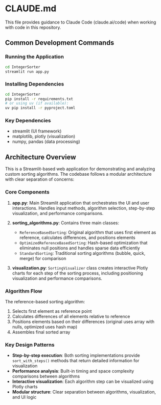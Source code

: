 # CLAUDE.md

This file provides guidance to Claude Code (claude.ai/code) when working with code in this repository.

## Common Development Commands

### Running the Application
```bash
cd IntegerSorter
streamlit run app.py
```

### Installing Dependencies
```bash
cd IntegerSorter
pip install -r requirements.txt
# or using uv (if available):
uv pip install -r pyproject.toml
```

### Key Dependencies
- streamlit (UI framework)
- matplotlib, plotly (visualization)
- numpy, pandas (data processing)

## Architecture Overview

This is a Streamlit-based web application for demonstrating and analyzing custom sorting algorithms. The codebase follows a modular architecture with clear separation of concerns:

### Core Components

1. **app.py**: Main Streamlit application that orchestrates the UI and user interactions. Handles input methods, algorithm selection, step-by-step visualization, and performance comparisons.

2. **sorting_algorithms.py**: Contains three main classes:
   - `ReferenceBasedSorting`: Original algorithm that uses first element as reference, calculates differences, and positions elements
   - `OptimizedReferenceBasedSorting`: Hash-based optimization that eliminates null positions and handles sparse data efficiently
   - `StandardSorting`: Traditional sorting algorithms (bubble, quick, merge) for comparison

3. **visualization.py**: `SortingVisualizer` class creates interactive Plotly charts for each step of the sorting process, including positioning visualization and performance comparisons.

### Algorithm Flow

The reference-based sorting algorithm:
1. Selects first element as reference point
2. Calculates differences of all elements relative to reference
3. Positions elements based on their differences (original uses array with nulls, optimized uses hash map)
4. Assembles final sorted array

### Key Design Patterns

- **Step-by-step execution**: Both sorting implementations provide `sort_with_steps()` methods that return detailed information for visualization
- **Performance analysis**: Built-in timing and space complexity comparisons between algorithms
- **Interactive visualization**: Each algorithm step can be visualized using Plotly charts
- **Modular structure**: Clear separation between algorithms, visualization, and UI logic
